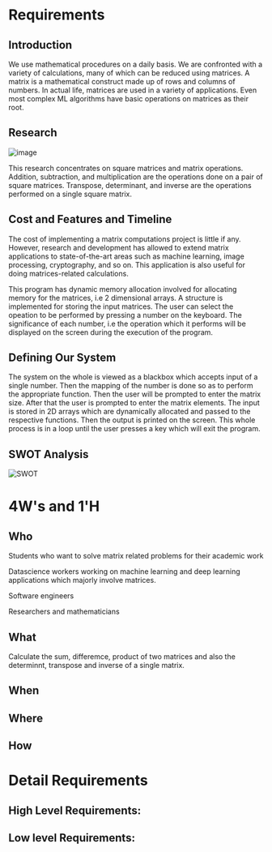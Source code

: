 # Requirements 
## Introduction
We use mathematical procedures on a daily basis. We are confronted with a variety of calculations, many of which can be reduced using matrices. A matrix is a mathematical construct made up of rows and columns of numbers. In actual life, matrices are used in a variety of applications. Even most complex ML algorithms have basic operations on matrices as their root.
## Research 
![image](https://user-images.githubusercontent.com/94515256/142859469-04c09d99-6bcc-43a6-b89d-340b4d7b89fd.png)

This research concentrates on square matrices and matrix operations. Addition, subtraction, and multiplication are the operations done on a pair of square matrices. Transpose, determinant, and inverse are the operations performed on a single square matrix.
## Cost and Features and Timeline
The cost of implementing a matrix computations project is little if any. However, research and development has allowed to extend matrix applications to state-of-the-art areas such as machine learning, image processing, cryptography, and so on. This application is also useful for doing matrices-related calculations.

This program has dynamic memory allocation involved for allocating memory for the matrices, i.e 2 dimensional arrays. A structure is implemented for storing the input matrices. The user can select the opeation to be performed by pressing a number on the keyboard. The significance of each number, i.e the operation which it performs will be displayed on the screen during the execution of the program.
## Defining Our System
The system on the whole is viewed as a blackbox which accepts input of a single number. Then the mapping of the number is done so as to perform the appropriate function. Then the user will be prompted to enter the matrix size. After that the user is prompted to enter the matrix elements. The input is stored in 2D arrays which are dynamically allocated and passed to the respective functions. Then the output is printed on the screen. This whole process is in a loop until the user presses a key which will exit the program.
## SWOT Analysis
![SWOT](https://user-images.githubusercontent.com/94515256/142893330-b1c02985-496c-43c7-b376-bd9a19b81848.PNG)
# 4W's and 1'H
## Who
Students who want to solve matrix related problems for their academic work

Datascience workers working on machine learning and deep learning applications which majorly involve matrices.

Software engineers

Researchers and mathematicians
## What 
Calculate the sum, differemce, product of two matrices and also the determinnt, transpose and inverse of a single matrix.
## When 

## Where 
## How 
# Detail Requirements
## High Level Requirements:
## Low level Requirements:
